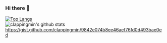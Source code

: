 ### Hi there 👋

<!--
**clappingmin/clappingmin** is a ✨ _special_ ✨ repository because its `README.md` (this file) appears on your GitHub profile.

Here are some ideas to get you started:

- 🔭 I’m currently working on ...
- 🌱 I’m currently learning ...
- 👯 I’m looking to collaborate on ...
- 🤔 I’m looking for help with ...
- 💬 Ask me about ...
- 📫 How to reach me: ...
- 😄 Pronouns: ...
- ⚡ Fun fact: ...
-->
[![Top Langs](https://github-readme-stats.vercel.app/api/top-langs/?username=clappingmin&layout=compact)](https://github.com/anuraghazra/github-readme-stats)<br/>
![clappingmin's github stats](https://github-readme-stats.vercel.app/api?username=clappingmin&show_icons=true&theme=dark)<br/>
https://gist.github.com/clappingmin/9842e074b8ee46aef76fd0d493bae0ed

